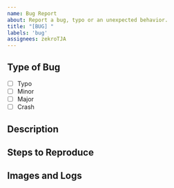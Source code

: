 ```yaml
---
name: Bug Report
about: Report a bug, typo or an unexpected behavior.
title: "[BUG] "
labels: 'bug'
assignees: zekroTJA
---
```


## Type of Bug
<!-- 
Chose one of the below categories.
-->

- [ ] Typo
- [ ] Minor
- [ ] Major
- [ ] Crash

## Description
<!-- 
Please describe here the bug's behavior as clear 
and concise as possible.

Example:
Bots are gaining karma when messages of them
get into the starboard.
-->


## Steps to Reproduce
<!--
Describe here the steps how to reproduce the problem.

Example:
1. Enable starboard and karma gain.
2. Vote a message of a bot into starboard.
3. Check karma gain of the bot's account.
-->


## Images and Logs
<!--
Here you can embed images, system logs or crash logs.

When embeding logs, please use the embed markdown syntax.
Example:
```
panic: could not build `webserver` because the build function panicked: runtime error: invalid memory address or nil pointer dereference,
goroutine 1 [running]:,
github.com/sarulabs/di/v2.(*containerGetter).Get(0x0, 0xc000035680, 0xfcbf29, 0x9, 0xf63f00, 0xc00051a000),
	/go/pkg/mod/github.com/sarulabs/di/v2@v2.4.2/containerGetter.go:17 +0x97,
github.com/sarulabs/di/v2.(*container).Get(0xc000035680, 0xfcbf29, 0x9, 0xf63f00, 0xc00051a000),
	/go/pkg/mod/github.com/sarulabs/di/v2@v2.4.2/container.go:38 +0x48,
main.main(),
	/build/cmd/shinpuru/main.go:308 +0xf9c
```

When you append an image, please use the markdown image embed syntax.
Example:
![](https://i.imgur.com/jhjjWaO.png)

Pro Tipp: You can copy an image to clipboard and paste it directly
in here. 😉
-->
